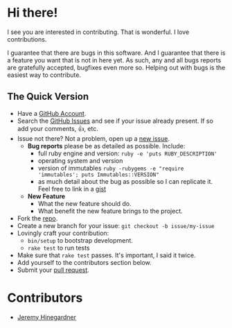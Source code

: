 # Hi there!

I see you are interested in contributing. That is wonderful. I love
contributions.

I guarantee that there are bugs in this software. And I guarantee that there is
a feature you want that is not in here yet. As such, any and all bugs reports
are gratefully accepted, bugfixes even more so. Helping out with bugs is the
easiest way to contribute.


## The Quick Version

* Have a [GitHub Account][].
* Search the [GitHub Issues][] and see if your issue already present. If so
  add your comments, :thumbsup:, etc.
* Issue not there? Not a problem, open up a [new issue][].
    * **Bug reports** please be as detailed as possible. Include:
        * full ruby engine and version: `ruby -e 'puts RUBY_DESCRIPTION'`
        * operating system and version
        * version of immutables `ruby -rubygems -e "require 'immutables'; puts Immutables::VERSION"`
        * as much detail about the bug as possible so I can replicate it. Feel free
          to link in a [gist][]
    * **New Feature**
        * What the new feature should do.
        * What benefit the new feature brings to the project.
* Fork the [repo][].
* Create a new branch for your issue: `git checkout -b issue/my-issue`
* Lovingly craft your contribution:
    * `bin/setup` to bootstrap development.
    * `rake test` to run tests
* Make sure that `rake test` passes. It's important, I said it twice.
* Add yourself to the contributors section below.
* Submit your [pull request][].

# Contributors

* [Jeremy Hinegardner](https://github.com/copiousfreetime)

[GitHub Account]: https://github.com/signup/free "GitHub Signup"
[GitHub Issues]:  https://github.com/copiousfreetime/immutables/issues "Immutables Issues"
[new issue]:      https://github.com/copiousfreetime/immutables/issues/new "New Immutables Issue"
[gist]:           https://gist.github.com/ "New Gist"
[repo]:           https://github.com/copiousfreetime/immutables "Immutables Repo"
[pull request]:   https://help.github.com/articles/using-pull-requests "Using Pull Requests"
